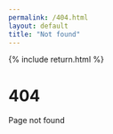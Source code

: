 ```yaml
---
permalink: /404.html
layout: default
title: "Not found"
---
```

<main>
	<div class="section">
		<div class="container">
			<div class="caja">
				{% include return.html %}
				<h1 class="title has-text-dark has-text-weight-bold">404</h1>
				<p class="subtitle has-text-dark">Page not found</p>
			</div>
		</div>
	</div>
</main>
